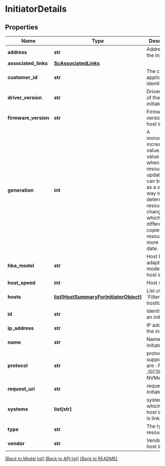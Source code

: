 # InitiatorDetails

## Properties
Name | Type | Description | Notes
------------ | ------------- | ------------- | -------------
**address** | **str** | Address of the initiator.  | [optional] 
**associated_links** | [**ScAssociatedLinks**](ScAssociatedLinks.md) |  | [optional] 
**customer_id** | **str** | The customer application identifier | [optional] 
**driver_version** | **str** | Driver version of the host initiator. | [optional] 
**firmware_version** | **str** | Firmware version of the host initiator. | [optional] 
**generation** | **int** | A monotonically increasing value. This value updates when the resource is updated and can be used as a short way to determine if a resource has changed or which of two different copies of a resource is more up to date. | [optional] 
**hba_model** | **str** | Host bus adaptor model of the host initiator | [optional] 
**host_speed** | **int** | Host speed | [optional] 
**hosts** | [**list[HostSummaryForInitiatorObject]**](HostSummaryForInitiatorObject.md) | List of hosts. &#x60;Filter&#x60; by hostId. | [optional] 
**id** | **str** | Identifier for an initiator. | [optional] 
**ip_address** | **str** | IP address of the initiator. | [optional] 
**name** | **str** | Name of the initiator. | [optional] 
**protocol** | **str** | protocol supported are : FC ,iSCSI or NVMe | [optional] 
**request_uri** | **str** | requestUri for initiators | [optional] 
**systems** | **list[str]** | system IDs to which the host initiator is linked to | [optional] 
**type** | **str** | The type of resource. | [optional] 
**vendor** | **str** | Vendor of the host initiator | [optional] 

[[Back to Model list]](../README.md#documentation-for-models) [[Back to API list]](../README.md#documentation-for-api-endpoints) [[Back to README]](../README.md)


